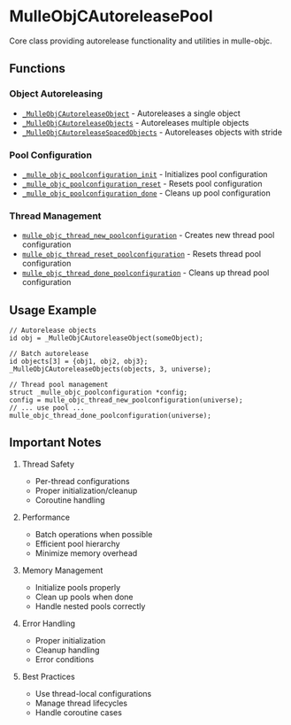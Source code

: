 # MulleObjCAutoreleasePool

Core class providing autorelease functionality and utilities in mulle-objc.

## Functions

### Object Autoreleasing
- [`_MulleObjCAutoreleaseObject`](https://www.perplexity.ai/search?q=Please+create+some+detailed+API+documentation+for+the+function+_MulleObjCAutoreleaseObject+of+the+MulleObjC+project+https://github.com/mulle-objc/MulleObjC.+You+will+find+source+code+probably+at+https://github.com/mulle-objc/MulleObjC/blob/master/src/class/MulleObjCAutoreleasePool.m+and+the+header+at+https://github.com/mulle-objc/MulleObjC/blob/master/src/class/MulleObjCAutoreleasePool.h+and+there+may+also+be+tests+for+it+in+the+test/+folder) - Autoreleases a single object
- [`_MulleObjCAutoreleaseObjects`](https://www.perplexity.ai/search?q=Please+create+some+detailed+API+documentation+for+the+function+_MulleObjCAutoreleaseObjects+of+the+MulleObjC+project+https://github.com/mulle-objc/MulleObjC.+You+will+find+source+code+probably+at+https://github.com/mulle-objc/MulleObjC/blob/master/src/class/MulleObjCAutoreleasePool.m+and+the+header+at+https://github.com/mulle-objc/MulleObjC/blob/master/src/class/MulleObjCAutoreleasePool.h+and+there+may+also+be+tests+for+it+in+the+test/+folder) - Autoreleases multiple objects
- [`_MulleObjCAutoreleaseSpacedObjects`](https://www.perplexity.ai/search?q=Please+create+some+detailed+API+documentation+for+the+function+_MulleObjCAutoreleaseSpacedObjects+of+the+MulleObjC+project+https://github.com/mulle-objc/MulleObjC.+You+will+find+source+code+probably+at+https://github.com/mulle-objc/MulleObjC/blob/master/src/class/MulleObjCAutoreleasePool.m+and+the+header+at+https://github.com/mulle-objc/MulleObjC/blob/master/src/class/MulleObjCAutoreleasePool.h+and+there+may+also+be+tests+for+it+in+the+test/+folder) - Autoreleases objects with stride

### Pool Configuration
- [`_mulle_objc_poolconfiguration_init`](https://www.perplexity.ai/search?q=Please+create+some+detailed+API+documentation+for+the+function+_mulle_objc_poolconfiguration_init+of+the+MulleObjC+project+https://github.com/mulle-objc/MulleObjC.+You+will+find+source+code+probably+at+https://github.com/mulle-objc/MulleObjC/blob/master/src/class/MulleObjCAutoreleasePool.m+and+the+header+at+https://github.com/mulle-objc/MulleObjC/blob/master/src/class/MulleObjCAutoreleasePool.h+and+there+may+also+be+tests+for+it+in+the+test/+folder) - Initializes pool configuration
- [`_mulle_objc_poolconfiguration_reset`](https://www.perplexity.ai/search?q=Please+create+some+detailed+API+documentation+for+the+function+_mulle_objc_poolconfiguration_reset+of+the+MulleObjC+project+https://github.com/mulle-objc/MulleObjC.+You+will+find+source+code+probably+at+https://github.com/mulle-objc/MulleObjC/blob/master/src/class/MulleObjCAutoreleasePool.m+and+the+header+at+https://github.com/mulle-objc/MulleObjC/blob/master/src/class/MulleObjCAutoreleasePool.h+and+there+may+also+be+tests+for+it+in+the+test/+folder) - Resets pool configuration
- [`_mulle_objc_poolconfiguration_done`](https://www.perplexity.ai/search?q=Please+create+some+detailed+API+documentation+for+the+function+_mulle_objc_poolconfiguration_done+of+the+MulleObjC+project+https://github.com/mulle-objc/MulleObjC.+You+will+find+source+code+probably+at+https://github.com/mulle-objc/MulleObjC/blob/master/src/class/MulleObjCAutoreleasePool.m+and+the+header+at+https://github.com/mulle-objc/MulleObjC/blob/master/src/class/MulleObjCAutoreleasePool.h+and+there+may+also+be+tests+for+it+in+the+test/+folder) - Cleans up pool configuration

### Thread Management
- [`mulle_objc_thread_new_poolconfiguration`](https://www.perplexity.ai/search?q=Please+create+some+detailed+API+documentation+for+the+function+mulle_objc_thread_new_poolconfiguration+of+the+MulleObjC+project+https://github.com/mulle-objc/MulleObjC.+You+will+find+source+code+probably+at+https://github.com/mulle-objc/MulleObjC/blob/master/src/class/MulleObjCAutoreleasePool.m+and+the+header+at+https://github.com/mulle-objc/MulleObjC/blob/master/src/class/MulleObjCAutoreleasePool.h+and+there+may+also+be+tests+for+it+in+the+test/+folder) - Creates new thread pool configuration
- [`mulle_objc_thread_reset_poolconfiguration`](https://www.perplexity.ai/search?q=Please+create+some+detailed+API+documentation+for+the+function+mulle_objc_thread_reset_poolconfiguration+of+the+MulleObjC+project+https://github.com/mulle-objc/MulleObjC.+You+will+find+source+code+probably+at+https://github.com/mulle-objc/MulleObjC/blob/master/src/class/MulleObjCAutoreleasePool.m+and+the+header+at+https://github.com/mulle-objc/MulleObjC/blob/master/src/class/MulleObjCAutoreleasePool.h+and+there+may+also+be+tests+for+it+in+the+test/+folder) - Resets thread pool configuration
- [`mulle_objc_thread_done_poolconfiguration`](https://www.perplexity.ai/search?q=Please+create+some+detailed+API+documentation+for+the+function+mulle_objc_thread_done_poolconfiguration+of+the+MulleObjC+project+https://github.com/mulle-objc/MulleObjC.+You+will+find+source+code+probably+at+https://github.com/mulle-objc/MulleObjC/blob/master/src/class/MulleObjCAutoreleasePool.m+and+the+header+at+https://github.com/mulle-objc/MulleObjC/blob/master/src/class/MulleObjCAutoreleasePool.h+and+there+may+also+be+tests+for+it+in+the+test/+folder) - Cleans up thread pool configuration

## Usage Example

```objc
// Autorelease objects
id obj = _MulleObjCAutoreleaseObject(someObject);

// Batch autorelease
id objects[3] = {obj1, obj2, obj3};
_MulleObjCAutoreleaseObjects(objects, 3, universe);

// Thread pool management
struct _mulle_objc_poolconfiguration *config;
config = mulle_objc_thread_new_poolconfiguration(universe);
// ... use pool ...
mulle_objc_thread_done_poolconfiguration(universe);
```

## Important Notes

1. Thread Safety
   - Per-thread configurations
   - Proper initialization/cleanup
   - Coroutine handling

2. Performance
   - Batch operations when possible
   - Efficient pool hierarchy
   - Minimize memory overhead

3. Memory Management
   - Initialize pools properly
   - Clean up pools when done
   - Handle nested pools correctly

4. Error Handling
   - Proper initialization
   - Cleanup handling
   - Error conditions

5. Best Practices
   - Use thread-local configurations
   - Manage thread lifecycles
   - Handle coroutine cases
